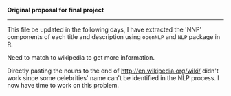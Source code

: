 **Original proposal for final project**

-----------------------------------------

This file be updated in the following days, I have extracted the 'NNP' components of each title and description using `openNLP` and `NLP` package in R. 

Need to match to wikipedia to get more information. 

Directly pasting the nouns to the end of <http://en.wikipedia.org/wiki/> didn't work since some celebrities' name 
can't be identified in the NLP process. I now have time to work on this problem.
